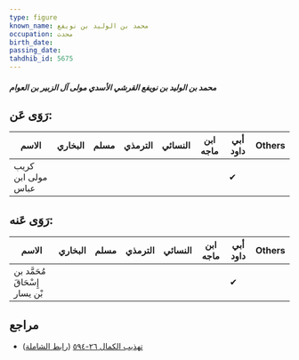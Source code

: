 ```yaml
---
type: figure
known_name: محمد بن الوليد بن نويفع
occupation: محدث
birth_date:
passing_date:
tahdhib_id: 5675
---
```

##### محمد بن الوليد بن نويفع القرشي الأسدي مولى آل الزبير بن العوام

## رَوَى عَن:
| الاسم              | البخاري | مسلم | الترمذي | النسائي | ابن ماجه | أبي داود | Others |
| ------------------ | ------- | ---- | ------- | ------- | -------- | -------- | ------ |
| كريب مولى ابن عباس |         |      |         |         |          | ✔        |        |
## رَوَى عَنه:
| الاسم                          | البخاري | مسلم | الترمذي | النسائي | ابن ماجه | أبي داود | Others |
| ------------------------------ | ------- | ---- | ------- | ------- | -------- | -------- | ------ |
| مُحَمَّد بن إِسْحَاقَ بْن يسار |         |      |         |         |          | ✔        |        |
## مراجع
- [تهذيب الكمال ٢٦-٥٩٤](obsidian://open?vault=Tahdhib-al-Kamal&file=Figures/٥٦٧٥-محمد%20بن%20الوليد%20بن%20نويفع%20القرشي%20الأسدي%20مولى%20آل%20الزبير%20بن%20العوام) ([رابط الشاملة](https://shamela.ws/book/3722/14342))